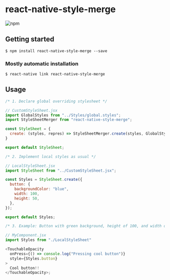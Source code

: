 # react-native-style-merge

![npm](https://img.shields.io/npm/v/react-native-style-merge)

## Getting started

`$ npm install react-native-style-merge --save`

### Mostly automatic installation

`$ react-native link react-native-style-merge`

## Usage

```javascript
/* 1. Declare global overriding stylesheet */

// CustomStyleSheet.jsx
import GlobalStyles from "../Styles/global.styles";
import StyleSheetMerger from "react-native-style-merge";

const StyleSheet = {
  create: (styles, repres) => StyleSheetMerger.create(styles, GlobalStyles, repres)
}

export default StyleSheet;

/* 2. Implement local styles as usual */

// LocalStyleSheet.jsx
import StyleSheet from "../CustomStyleSheet.jsx";

const Styles = StyleSheet.create({
  button: {
    backgroundColor: "blue",
    width: 100,
    height: 50,
  },
});

export default Styles;

/* 3. Example: Button with green background, height of 100, and width of 50 */

// MyComponent.jsx
import Styles from "./LocalStyleSheet"

<TouchableOpacity
  onPress={() => console.log("Pressing cool button")}
  style={Styles.button}
>
  Cool button!!
</TouchableOpacity>;
```
